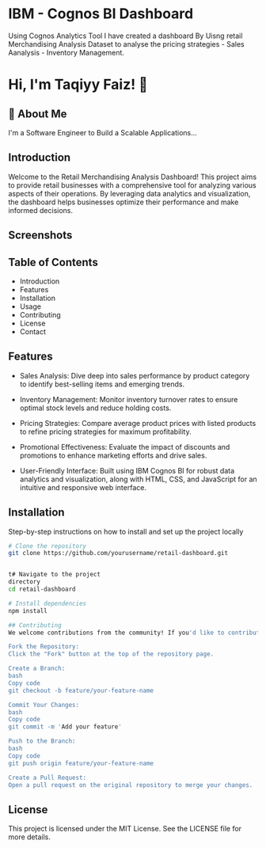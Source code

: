 
# IBM - Cognos BI Dashboard

Using Cognos Analytics Tool I have created a dashboard By Uisng retail Merchandising Analysis Dataset to analyse the pricing strategies - Sales Aanalysis - Inventory Management.


# Hi, I'm Taqiyy Faiz! 👋


## 🚀 About Me
I'm a Software Engineer to Build a Scalable Applications...


## Introduction
Welcome to the Retail Merchandising Analysis Dashboard! This project aims to provide retail businesses with a comprehensive tool for analyzing various aspects of their operations. By leveraging data analytics and visualization, the dashboard helps businesses optimize their performance and make informed decisions.
## Screenshots


## Table of Contents
- Introduction
-  Features
- Installation
- Usage
- Contributing
- License
- Contact
## Features

- Sales Analysis: Dive deep into sales performance by product category to identify best-selling items and emerging trends.

- Inventory Management: Monitor inventory turnover rates to ensure optimal stock levels and reduce holding costs.

- Pricing Strategies: Compare average product prices with listed products to refine pricing strategies for maximum profitability.

- Promotional Effectiveness: Evaluate the impact of discounts and promotions to enhance marketing efforts and drive sales.

- User-Friendly Interface: Built using IBM Cognos BI for robust data analytics and visualization, along with HTML, CSS, and JavaScript for an intuitive and responsive web interface.


## Installation

Step-by-step instructions on how to install and set up the project locally

```bash
# Clone the repository
git clone https://github.com/yourusername/retail-dashboard.git


t# Navigate to the project
directory
cd retail-dashboard

# Install dependencies
npm install

## Contributing
We welcome contributions from the community! If you'd like to contribute, please follow these steps:

Fork the Repository:
Click the "Fork" button at the top of the repository page.

Create a Branch:
bash
Copy code
git checkout -b feature/your-feature-name

Commit Your Changes:
bash
Copy code
git commit -m 'Add your feature'

Push to the Branch:
bash
Copy code
git push origin feature/your-feature-name

Create a Pull Request:
Open a pull request on the original repository to merge your changes.

```
    
## License

This project is licensed under the MIT License. See the LICENSE file for more details.

